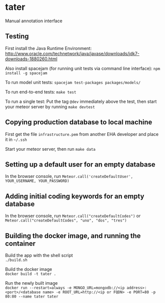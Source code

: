 # tater
Manual annotation interface

## Testing
First install the Java Runtime Environment:
http://www.oracle.com/technetwork/java/javase/downloads/jdk7-downloads-1880260.html

Also install spacejam (for running unit tests via command line interface): `npm install -g spacejam`

To run model unit tests:
`spacejam test-packages packages/models/`

To run end-to-end tests:
`make test`

To run a single test:
Put the tag `@dev` immediately above the test, then start your meteor server by running
`make devtest`

## Copying production database to local machine
First get the file `infrastructure.pem` from another EHA developer and place it in `~/.ssh`

Start your meteor server, then run `make data`

## Setting up a default user for an empty database
In the browser console, run `Meteor.call('createDefaultUser', YOUR_USERNAME, YOUR_PASSWORD)`

## Adding initial coding keywords for an empty database
In the browser console, run `Meteor.call("createDefaultCodes")`
or `Meteor.call("createDefaultCodes", "uno", "dos", "tres")`

## Building the docker image, and running the container
Build the app with the shell script  
`./build.sh`

Build the docker image  
`docker build -t tater .`

Run the newly built image  
`docker run --restart=always -e MONGO_URL=mongodb://<ip address>:<port>/<database name> -e ROOT_URL=http://<ip or FQDN> -e PORT=80 -p 80:80 --name tater tater`
